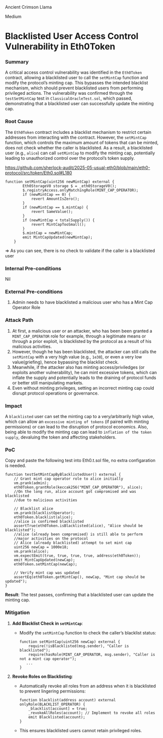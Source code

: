 Ancient Crimson Llama

Medium

# Blacklisted User Access Control Vulnerability in Eth0Token

### Summary

A critical access control vulnerability was identified in the `Eth0Token` contract, allowing a blacklisted user to call the `setMintCap` function and modify the protocol’s minting cap. This bypasses the intended blacklist mechanism, which should prevent blacklisted users from performing privileged actions. The vulnerability was confirmed through the `testSetMintCap` test in `ClassicalOracleTest.sol`, which passed, demonstrating that a blacklisted user can successfully update the minting cap.

### Root Cause

The `Eth0Token` contract includes a blacklist mechanism to restrict certain addresses from interacting with the contract. However, the `setMintCap` function, which controls the maximum amount of tokens that can be minted, does not check whether the caller is blacklisted. As a result, a blacklisted user (e.g., `alice`) can call `setMintCap` to modify the minting cap, potentially leading to unauthorized control over the protocol’s token supply. 

https://github.com/sherlock-audit/2025-05-usual-eth0/blob/main/eth0-protocol/src/token/Eth0.sol#L180

```solidity
function setMintCap(uint256 newMintCap) external {
        Eth0StorageV0 storage $ = _eth0StorageV0();
        $.registryAccess.onlyMatchingRole(MINT_CAP_OPERATOR);
        if (newMintCap == 0) {
            revert AmountIsZero();
        }
        if (newMintCap == $.mintCap) {
            revert SameValue();
        }
        if (newMintCap < totalSupply()) {
            revert MintCapTooSmall();
        }
        $.mintCap = newMintCap;
        emit MintCapUpdated(newMintCap);
    }
```
=> As you can see, there is no check to validate if the caller is a blacklisted user


### Internal Pre-conditions

Nil

### External Pre-conditions

1. Admin needs to have blacklisted a malicious user who has a Mint Cap Operator Role

### Attack Path

1. At first, a malicious user or an attacker, who has been been granted a `MINT_CAP_OPERATOR` role for example,  through a legitimate means or through a prior exploit, is blacklisted by the protocol as a result of his malicious activities.
2. However, though he has been blacklisted, the attacker can still calls the `setMintCap` with a very high value (e.g., `1e30`), or even a very low value(griefing), hence bypassing the blacklist check.
3. Meanwhile, if the attacker also has minting access/priviledges (or exploits another vulnerability), he can mint excessive tokens, which can inflate the supply and potentially leads to the draining of protocol funds or better still manipulating markets.
4. Even without minting privileges, setting an incorrect minting cap could disrupt protocol operations or governance.

### Impact

A `blacklisted` user can set the minting cap to a very/arbitrarily high value, which can allow an `excessive minting of tokens` (if paired with minting permissions) or can lead to the disruption of protocol economics. Also, being able to modify the minting cap can lead to `inflation of the token supply`, devaluing the token and affecting stakeholders.

### PoC

Copy and paste the following test into Eth0.t.sol file, no extra configaration is needed. 

```solidity
function testSetMintCapByBlacklistedUser() external {
    // Grant mint cap operator role to alice initially
    vm.prank(admin);
    eth0Token.grantRole(keccak256("MINT_CAP_OPERATOR"), alice);
    //On the long run, alice account got compromised and was blacklisted
    //due to malicious activities
    
    // Blacklist alice
    vm.prank(blacklistOperator);
    eth0Token.blacklist(alice);
    //alice is confirmed blacklisted
    assertTrue(eth0Token.isBlacklisted(alice), "Alice should be blacklisted");
    //alice (already been compromised) is still able to perform
    //major activities on the protocol
    // Alice (already blacklisted) attempt to set mint cap
    uint256 newCap = 1000e18;
    vm.prank(alice);
    vm.expectEmit(true, true, true, true, address(eth0Token));
    emit MintCapUpdated(newCap);
    eth0Token.setMintCap(newCap);
    
    // Verify mint cap was updated
    assertEq(eth0Token.getMintCap(), newCap, "Mint cap should be updated");
}
```
**Result**: The test passes, confirming that a blacklisted user can update the minting cap.


### Mitigation

1. **Add Blacklist Check in `setMintCap`**:
   - Modify the `setMintCap` function to check the caller’s blacklist status:
     ```solidity
     function setMintCap(uint256 newCap) external {
         require(!isBlacklisted(msg.sender), "Caller is blacklisted");
         require(hasRole(MINT_CAP_OPERATOR, msg.sender), "Caller is not a mint cap operator");
        ...
     }
     ```

2. **Revoke Roles on Blacklisting**:
   - Automatically revoke all roles from an address when it is blacklisted to prevent lingering permissions:
     ```solidity
     function blacklist(address account) external onlyRole(BLACKLIST_OPERATOR) {
         _blacklist[account] = true;
         _revokeAllRoles(account); // Implement to revoke all roles
         emit Blacklisted(account);
     }
     ```
   - This ensures blacklisted users cannot retain privileged roles.